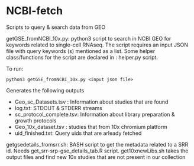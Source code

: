 # NCBI-fetch
Scripts to query &amp; search data from GEO

getGSE_fromNCBI_10x.py: python3 script to search in NCBI GEO for keywords 
related to single-cell RNAseq.
The script requires an input JSON file with query keywords (s) mentioned as a list.
Some helper class/functions for the script are declared in : helper.py script.

To run:
```
python3 getGSE_fromNCBI_10x.py <input json file>
```


Generates the following outputs
 - Geo_sc_Datasets.tsv : Information about studies that are found
 - log.txt: STDOUT &amp; STDERR streams
 - sc_protocol_complete.tsv: Information about library preparation & growth protocols
 - Geo_10x_dataset.tsv : studies that from 10x chromium platform
 - uid_finished.txt: Query uids that are arleady fetched

getgsedetails_fromsrr.sh: BASH script to get the metadata related to a SRR id. Needs get_srr-srp-gse_details_tab.R script.
get10xnewLibs.sh takes the output files and find new 10x studies that are not present in our collection
